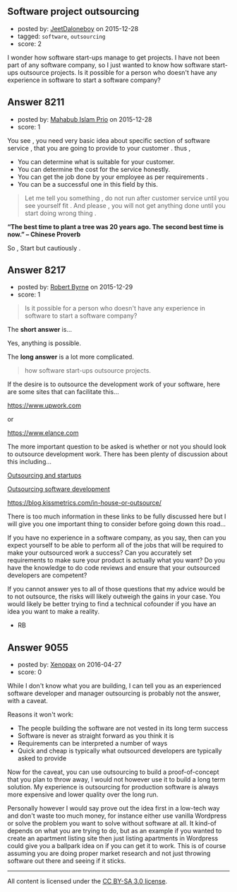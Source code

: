 ## Software project outsourcing

- posted by: [JeetDaloneboy](https://stackexchange.com/users/3831830/jeetdaloneboy) on 2015-12-28
- tagged: `software`, `outsourcing`
- score: 2

<p>I wonder how software start-ups manage to get projects.
I have not been part of any software company, so I just wanted to know how software start-ups outsource projects. Is it possible for a person who doesn't have any experience in software to start a software company?</p>



## Answer 8211

- posted by: [Mahabub Islam Prio](https://stackexchange.com/users/3971990/mahabub-islam-prio) on 2015-12-28
- score: 1

<p>You see , you need very basic idea about specific section of software service , that you are going to provide to your customer . thus , </p>

<ul>
<li>You can determine what is suitable for your customer.</li>
<li>You can determine the cost for the service honestly.</li>
<li>You can get the job done by your employee as per requirements .</li>
<li>You can be a successful one in this field by this.</li>
</ul>

<blockquote>
  <p>Let me tell you something , do not run after customer service until
  you see yourself fit . And please , you will not get anything done
  until you start doing wrong thing .</p>
</blockquote>

<p><strong>“The best time to plant a tree was 20 years ago. The second best time is now.” – Chinese Proverb</strong></p>

<p>So , Start but cautiously .</p>



## Answer 8217

- posted by: [Robert Byrne](https://stackexchange.com/users/5232876/robert-byrne) on 2015-12-29
- score: 1

<blockquote>
  <p>Is it possible for a person who doesn't have any experience in software to start a software company?</p>
</blockquote>

<p>The <strong>short answer</strong> is...</p>

<p>Yes, anything is possible.</p>

<p>The <strong>long answer</strong> is a lot more complicated.</p>

<blockquote>
  <p>how software start-ups outsource projects.</p>
</blockquote>

<p>If the desire is to outsource the development work of your software, here are some sites that can facilitate this...</p>

<p><a href="https://www.upwork.com" rel="nofollow noreferrer">https://www.upwork.com</a></p>

<p>or</p>

<p><a href="https://www.elance.com" rel="nofollow noreferrer">https://www.elance.com</a></p>

<p>The more important question to be asked is whether or not you should look to outsource development work. There has been plenty of discussion about this including...</p>

<p><a href="https://startups.stackexchange.com/questions/4149/outsourcing-and-startups">Outsourcing and startups</a></p>

<p><a href="https://startups.stackexchange.com/questions/5906/outsourcing-software-development">Outsourcing software development</a></p>

<p><a href="https://blog.kissmetrics.com/in-house-or-outsource/" rel="nofollow noreferrer">https://blog.kissmetrics.com/in-house-or-outsource/</a></p>

<p>There is too much information in these links to be fully discussed here but I will give you one important thing to consider before going down this road...</p>

<p>If you have no experience in a software company, as you say, then can you expect yourself to be able to perform all of the jobs that will be required to make your outsourced work a success? Can you accurately set requirements to make sure your product is actually what you want? Do you have the knowledge to do code reviews and ensure that your outsourced developers are competent?</p>

<p>If you cannot answer yes to all of those questions that my advice would be to not outsource, the risks will likely outweigh the gains in your case. You would likely be better trying to find a technical cofounder if you have an idea you want to make a reality.</p>

<ul>
<li>RB</li>
</ul>



## Answer 9055

- posted by: [Xenopax](https://stackexchange.com/users/306985/xenopax) on 2016-04-27
- score: 0

<p>While I don't know what you are building, I can tell you as an experienced software developer and manager outsourcing is probably not the answer, with a caveat.</p>

<p>Reasons it won't work:</p>

<ul>
<li>The people building the software are not vested in its long term success</li>
<li>Software is never as straight forward as you think it is</li>
<li>Requirements can be interpreted a number of ways</li>
<li>Quick and cheap is typically what outsourced developers are typically asked to provide</li>
</ul>

<p>Now for the caveat, you can use outsourcing to build a proof-of-concept that you plan to throw away, I would not however use it to build a long term solution. My experience is outsourcing for production software is always more expensive and lower quality over the long run.</p>

<p>Personally however I would say prove out the idea first in a low-tech way and don't waste too much money, for instance either use vanilla Wordpress or solve the problem you want to solve without software at all. It kind-of depends on what you are trying to do, but as an example if you wanted to create an apartment listing site then just listing apartments in Wordpress could give you a ballpark idea on if you can get it to work. This is of course assuming you are doing proper market research and not just throwing software out there and seeing if it sticks.</p>




---

All content is licensed under the [CC BY-SA 3.0 license](https://creativecommons.org/licenses/by-sa/3.0/).
